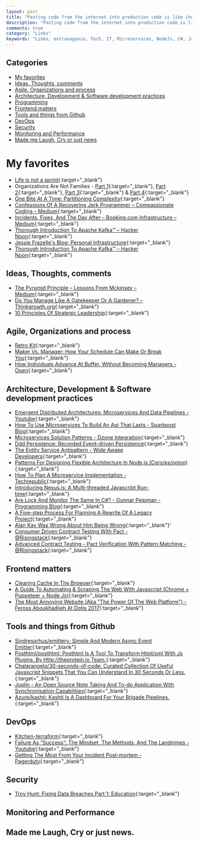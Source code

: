```yaml
---
layout: post
title: "Pasting code from the internet into production code is like chewing gum found in the street"
description: "Pasting code from the internet into production code is like chewing gum found in the street. - Mike Johnson"
comments: true
category: "Links"
keywords: "Links, extravaganza, Tech, IT, Microservices, NodeJs, C#, Javascript, Solution architecture"
---
```


## Categories ##
* [My favorites](#favorites)
* [Ideas, Thoughts, comments](#ideas)
* [Agile, Organizations and process](#agile)
* [Architecture, Development & Software development practices](#development)
* [Programming](#net)
* [Frontend matters](#web)
* [Tools and things from Github](#tools)
* [DevOps](#devops)
* [Security](#security)
* [Monitoring and Performance](#monitoring)
* [Made me Laugh, Cry or just news](#news)

# My favorites<a name="favorites"></a> #
* [Life is not a sprint](https://twitter.com/dhh/status/942997230012604416){:target="_blank"}
* Organizations Are Not Families - [Part 1](https://www.jrothman.com/mpd/management/2017/12/organizations-not-families-part-1/){:target="_blank"}, [Part 2](https://www.jrothman.com/mpd/management/2017/12/build-respect-in-organizations-not-families-part-2/){:target="_blank"}, [Part 3](https://www.jrothman.com/mpd/management/2017/12/build-respect-organizations-not-families-part-3/){:target="_blank"} & [Part 4](https://www.jrothman.com/mpd/2017/12/build-respect-organizations-not-families-part-4/){:target="_blank"}
* [One Bite At A Time: Partitioning Complexity](https://m.facebook.com/notes/kent-beck/one-bite-at-a-time-partitioning-complexity/1716882961677894/?__s=rz6syqwso5amykgnmqva){:target="_blank"}
* [Confessions Of A Recovering Jerk Programmer – Compassionate Coding – Medium](https://medium.com/compassionate-coding/confessions-of-a-recovering-jerk-programmer-b9d531a05ea9){:target="_blank"}
* [Incidents, Fixes, And The Day After – Booking.com Infrastructure – Medium](https://medium.com/booking-com-infrastructure/incidents-fixes-and-the-day-after-c5d9aeae28c3){:target="_blank"}
* [Thorough Introduction To Apache Kafka™ – Hacker Noon](https://hackernoon.com/thorough-introduction-to-apache-kafka-6fbf2989bbc1){:target="_blank"}
* [Jessie Frazelle's Blog: Personal Infrastructure](https://blog.jessfraz.com/post/personal-infrastructure/){:target="_blank"}
* [Thorough Introduction To Apache Kafka™ – Hacker Noon](https://hackernoon.com/thorough-introduction-to-apache-kafka-6fbf2989bbc1){:target="_blank"}

## Ideas, Thoughts, comments <a name="ideas"></a> ##
* [The Pyramid Principle – Lessons From Mckinsey – Medium](https://medium.com/lessons-from-mckinsey/the-pyramid-principle-f0885dd3c5c7){:target="_blank"}
* [Do You Manage Like A Gatekeeper Or A Gardener? – Thinkgrowth.org](https://thinkgrowth.org/do-you-manage-like-a-gatekeeper-or-a-gardener-f61b4ec91939?__s=wakwmyepmhismx8ehtnp){:target="_blank"}
* [10 Principles Of Strategic Leadership](https://www.strategy-business.com/article/10-Principles-of-Strategic-Leadership?__s=wakwmyepmhismx8ehtnp){:target="_blank"}

## Agile, Organizations and process<a name="agile"></a> ##
* [Retro Kit](https://spotifylabscom.files.wordpress.com/2017/12/retro-kit3.pdf){:target="_blank"}
* [Maker Vs. Manager: How Your Schedule Can Make Or Break You](https://www.farnamstreetblog.com/2017/12/maker-vs-manager/){:target="_blank"}
* [How Individuals Advance At Buffer, Without Becoming Managers - Open](https://open.buffer.com/career-framework/){:target="_blank"}

## Architecture, Development & Software development practices <a name="development"></a> ##
* [Emergent Distributed Architectures: Microservices And Data Pipelines - Youtube](https://www.youtube.com/watch?v=5itZckAt-2A){:target="_blank"}
* [How To Use Microservices To Build An Api That Lasts - Sparkpost Blog](https://www.sparkpost.com/blog/microservices-build-api/){:target="_blank"}
* [Microservices Solution Patterns - Dzone Integration](https://dzone.com/articles/microservices-solution-patterns-1){:target="_blank"}
* [Ddd Persistence: Recorded Event-driven Persistence](https://www.erikheemskerk.nl/ddd-persistence-recorded-event-driven-persistence/?__s=rz6syqwso5amykgnmqva){:target="_blank"}
* [The Entity Service Antipattern - Wide Awake Developers](http://www.michaelnygard.com/blog/2017/12/the-entity-service-antipattern/?__s=rz6syqwso5amykgnmqva){:target="_blank"}
* [Patterns For Designing Flexible Architecture In Node.js (Cqrs/es/onion)](https://medium.com/@domagojk/patterns-for-designing-flexible-architecture-in-node-js-cqrs-es-onion-7eb10bbefe17?__s=rz6syqwso5amykgnmqva){:target="_blank"}
* [How To Plan A Microservice Implementation - Techrepublic](https://www.techrepublic.com/article/how-to-plan-a-microservice-implementation/){:target="_blank"}
* [Introducing Nexus.js: A Multi-threaded Javascript Run-time](https://dev.to/voodooattack/introducing-nexusjs-a-multi-threaded-javascript-run-time-3g6){:target="_blank"}
* [Are Lock And Monitor The Same In C#? - Gunnar Peipman - Programming Blog](http://gunnarpeipman.com/2017/12/lock-monitor/){:target="_blank"}
* [A Five-step Process For Planning A Rewrite Of A Legacy Project](https://exceptionnotfound.net/a-five-step-process-for-planning-a-rewrite-of-a-legacy-project/){:target="_blank"}
* [Alan Kay Was Wrong About Him Being Wrong](http://www.yegor256.com/2017/12/12/alan-kay-was-wrong.html){:target="_blank"}'
* [Consumer Driven Contract Testing With Pact - @Risingstack](https://blog.risingstack.com/consumer-driven-contract-testing-with-pact/){:target="_blank"}
* [Advanced Contract Testing - Pact Verification With Pattern Matching - @Risingstack](https://blog.risingstack.com/advanced-contract-testing-pact-verification-with-pattern-matching/){:target="_blank"}

## Frontend matters <a name="web"></a> ##
* [Clearing Cache In The Browser](https://calendar.perfplanet.com/2017/clearing-cache-in-the-browser/){:target="_blank"}
* [A Guide To Automating & Scraping The Web With Javascript (Chrome + Puppeteer + Node Js)](https://codeburst.io/a-guide-to-automating-scraping-the-web-with-javascript-chrome-puppeteer-node-js-b18efb9e9921){:target="_blank"}
* [The Most Annoying Website (Aka "The Power Of The Web Platform") - Feross Aboukhadijeh At Dotjs 2017](https://www.dotconferences.com/2017/12/feross-aboukhadijeh-the-most-annoying-website){:target="_blank"}

## Tools and things from Github <a name="tools"></a> ##
* [Sindresorhus/emittery: Simple And Modern Async Event Emitter](https://github.com/sindresorhus/emittery){:target="_blank"}
* [Posthtml/posthtml: Posthtml Is A Tool To Transform Html/xml With Js Plugins. By Http://theprotein.io Team.](https://github.com/posthtml/posthtml){:target="_blank"}
* [Chalarangelo/30-seconds-of-code: Curated Collection Of Useful Javascript Snippets That You Can Understand In 30 Seconds Or Less.](https://github.com/Chalarangelo/30-seconds-of-code#readme){:target="_blank"}
* [Joplin - An Open Source Note Taking And To-do Application With Synchronisation Capabilities](http://joplin.cozic.net/){:target="_blank"}
* [Azure/kashti: Kashti Is A Dashboard For Your Brigade Pipelines.](https://github.com/Azure/kashti){:target="_blank"}

## DevOps<a name="devops"></a> ##
* [Kitchen-terraform](https://newcontext-oss.github.io/kitchen-terraform/){:target="_blank"}
* [Failure As “Success”: The Mindset, The Methods, And The Landmines - Youtube](https://www.youtube.com/watch?v=MFIfPu7TB6g&list=PLcCcZh4f8l1M4O6_7oEUg7gpLile6oUdP){:target="_blank"}
* [Getting The Most From Your Incident Post-mortem - Pagerduty](https://www.pagerduty.com/blog/after-incident-post-mortem/){:target="_blank"}

## Security<a name="security"></a> ##
* [Troy Hunt: Fixing Data Breaches Part 1: Education](https://www.troyhunt.com/fixing-data-breaches-part-1-education/){:target="_blank"}

## Monitoring and Performance <a name="monitoring"></a> ##

## Made me Laugh, Cry or just news. <a name="news"></a> ##
